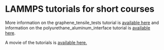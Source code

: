 # LAMMPS tutorials for short courses
More information on the graphene_tensile_tests tutorial is [available here](https://www.linkedin.com/pulse/how-perform-uniaxial-tensile-tests-graphene-sample-lammps-dewapriya/) and information on the polyurethane_aluminum_interface tutorial is [available here](https://github.com/nuwan-d/polymer_metal_interface/blob/master/README.md).

A movie of the tutorials is [available here.](https://youtu.be/CBFVeW0Jb18)
